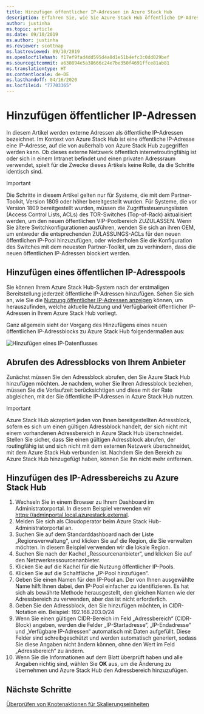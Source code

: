 ```yaml
---
title: Hinzufügen öffentlicher IP-Adressen in Azure Stack Hub
description: Erfahren Sie, wie Sie Azure Stack Hub öffentliche IP-Adressen hinzufügen.
author: justinha
ms.topic: article
ms.date: 09/10/2019
ms.author: justinha
ms.reviewer: scottnap
ms.lastreviewed: 09/10/2019
ms.openlocfilehash: f17ef9fad4dd595d4a8d1e51b4efc3c0dd029bef
ms.sourcegitcommit: a630894e5a38666c24e7be350f4691ffce81ab81
ms.translationtype: HT
ms.contentlocale: de-DE
ms.lasthandoff: 04/16/2020
ms.locfileid: "77703365"
---
```

# <a name="add-public-ip-addresses"></a>Hinzufügen öffentlicher IP-Adressen

In diesem Artikel werden externe Adressen als öffentliche IP-Adressen bezeichnet. Im Kontext von Azure Stack Hub ist eine öffentliche IP-Adresse eine IP-Adresse, auf die von außerhalb von Azure Stack Hub zugegriffen werden kann. Ob dieses externe Netzwerk öffentlich internetroutingfähig ist oder sich in einem Intranet befindet und einen privaten Adressraum verwendet, spielt für die Zwecke dieses Artikels keine Rolle, da die Schritte identisch sind.

> [!IMPORTANT]
> Die Schritte in diesem Artikel gelten nur für Systeme, die mit dem Partner-Toolkit, Version 1809 oder höher bereitgestellt wurden. Für Systeme, die vor Version 1809 bereitgestellt wurden, müssen die Zugriffssteuerungslisten (Access Control Lists, ACLs) des TOR-Switches (Top-of-Rack) aktualisiert werden, um den neuen öffentlichen VIP-Poolbereich ZUZULASSEN. Wenn Sie ältere Switchkonfigurationen ausführen, wenden Sie sich an ihren OEM, um entweder die entsprechenden ZULASSUNGS-ACLs für den neuen öffentlichen IP-Pool hinzuzufügen, oder wiederholen Sie die Konfiguration des Switches mit dem neuesten Partner-Toolkit, um zu verhindern, dass die neuen öffentlichen IP-Adressen blockiert werden.

## <a name="add-a-public-ip-address-pool"></a>Hinzufügen eines öffentlichen IP-Adresspools
Sie können Ihrem Azure Stack Hub-System nach der erstmaligen Bereitstellung jederzeit öffentliche IP-Adressen hinzufügen. Sehen Sie sich an, wie Sie die [Nutzung öffentlicher IP-Adressen anzeigen](azure-stack-viewing-public-ip-address-consumption.md) können, um herauszufinden, welche aktuelle Nutzung und Verfügbarkeit öffentlicher IP-Adressen in Ihrem Azure Stack Hub vorliegt.

Ganz allgemein sieht der Vorgang des Hinzufügens eines neuen öffentlichen IP-Adressblocks zu Azure Stack Hub folgendermaßen aus:

 ![Hinzufügen eines IP-Datenflusses](media/azure-stack-add-ips/flow.PNG)

## <a name="obtain-the-address-block-from-your-provider"></a>Abrufen des Adressblocks von Ihrem Anbieter
Zunächst müssen Sie den Adressblock abrufen, den Sie Azure Stack Hub hinzufügen möchten. Je nachdem, woher Sie Ihren Adressblock beziehen, müssen Sie die Vorlaufzeit berücksichtigen und diese mit der Rate abgleichen, mit der Sie öffentliche IP-Adressen in Azure Stack Hub nutzen.

> [!IMPORTANT]
> Azure Stack Hub akzeptiert jeden von Ihnen bereitgestellten Adressblock, sofern es sich um einen gültigen Adressblock handelt, der sich nicht mit einem vorhandenen Adressbereich in Azure Stack Hub überschneidet. Stellen Sie sicher, dass Sie einen gültigen Adressblock abrufen, der routingfähig ist und sich nicht mit dem externen Netzwerk überschneidet, mit dem Azure Stack Hub verbunden ist. Nachdem Sie den Bereich zu Azure Stack Hub hinzugefügt haben, können Sie ihn nicht mehr entfernen.

## <a name="add-the-ip-address-range-to-azure-stack-hub"></a>Hinzufügen des IP-Adressbereichs zu Azure Stack Hub

1. Wechseln Sie in einem Browser zu Ihrem Dashboard im Administratorportal. In diesem Beispiel verwenden wir https://adminportal.local.azurestack.external.
2. Melden Sie sich als Cloudoperator beim Azure Stack Hub-Administratorportal an.
3. Suchen Sie auf dem Standarddashboard nach der Liste „Regionsverwaltung“, und klicken Sie auf die Region, die Sie verwalten möchten. In diesem Beispiel verwenden wir die lokale Region.
4. Suchen Sie nach der Kachel „Ressourcenanbieter“, und klicken Sie auf den Netzwerkressourcenanbieter.
5. Klicken Sie auf die Kachel für die Nutzung öffentlicher IP-Pools.
6. Klicken Sie auf die Schaltfläche „IP-Pool hinzufügen“.
7. Geben Sie einen Namen für den IP-Pool an. Der von Ihnen ausgewählte Name hilft Ihnen dabei, den IP-Pool einfacher zu identifizieren. Es hat sich als bewährte Methode herausgestellt, den gleichen Namen wie der Adressbereich zu verwenden, aber das ist nicht erforderlich.
8. Geben Sie den Adressblock, den Sie hinzufügen möchten, in CIDR-Notation ein. Beispiel: 192.168.203.0/24
9. Wenn Sie einen gültigen CIDR-Bereich im Feld „Adressbereich“ (CIDR-Block) angeben, werden die Felder „IP-Startadresse“, „IP-Endadresse“ und „Verfügbare IP-Adressen“ automatisch mit Daten aufgefüllt. Diese Felder sind schreibgeschützt und werden automatisch generiert, sodass Sie diese Angaben nicht ändern können, ohne den Wert im Feld „Adressbereich“ zu ändern.
10. Wenn Sie die Informationen auf dem Blatt überprüft haben und alle Angaben richtig sind, wählen Sie **OK** aus, um die Änderung zu übernehmen und Azure Stack Hub den Adressbereich hinzuzufügen.


## <a name="next-steps"></a>Nächste Schritte 
[Überprüfen von Knotenaktionen für Skalierungseinheiten](azure-stack-node-actions.md)
